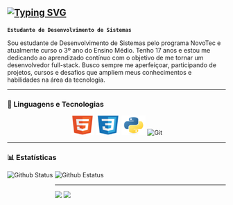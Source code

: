 <a href="https://git.io/typing-svg"><img src="https://readme-typing-svg.demolab.com?font=Fira+Code&pause=1000&color=1A6937&width=435&lines=Ol%C3%A1%2C+eu+sou+Maxwel!" alt="Typing SVG" /></a>
---

**`Estudante de Desenvolvimento de Sistemas`**

   <p>Sou estudante de Desenvolvimento de Sistemas pelo programa NovoTec e atualmente curso o 3º ano do Ensino Médio. Tenho 17 anos e estou me dedicando ao aprendizado contínuo com o objetivo de me tornar um desenvolvedor full-stack. Busco sempre me aperfeiçoar, participando de projetos, cursos e desafios que ampliem meus conhecimentos e habilidades na área da tecnologia.</p>

  ---

### 🤖 Linguagens e Tecnologias
<div style="text-align: center; padding;12px;">
  <img alt="HTML" height="45" width="55" src="https://raw.githubusercontent.com/devicons/devicon/master/icons/html5/html5-original.svg">
  <img alt="CSS" height="45" width="55" src="https://raw.githubusercontent.com/devicons/devicon/master/icons/css3/css3-original.svg">
  <img alt="Python" height="45" width="55"  src="https://raw.githubusercontent.com/devicons/devicon/master/icons/python/python-original.svg">
  <img alt="Git" height="45" width="55" src="https://cdn.jsdelivr.net/gh/devicons/devicon@latest/icons/git/git-original.svg">
</div>

---

### 📊 Estatísticas 

<div type='display= inline_block'>
<p>
  <img 
    align="left" 
    alt="Github Status" 
    height="170em" 
    style="padding-right: 5px;" 
    src="https://github-readme-stats.vercel.app/api?username=maxdelimasilva&show_icons=true&theme=tokyonight&include_all_commits=true&locale=pt-br" 
  />

<img 
      align="left bottom" 
      alt="Github Estatus" 
      height='120em'
      src="https://github-readme-stats.vercel.app/api/top-langs/?username=maxdelimasilva&theme=tokyonight&layout=compact&custom_title=Tecnologias&langs_count=9" 
  />
</div>

---

<div> 
  <a href = "mailto:maxwelldelimasilvap@gmail.com"><img src="https://img.shields.io/badge/-Gmail-%23333?style=for-the-badge&logo=gmail&logoColor=white" target="_blank"></a>
  <a href="[(https://www.linkedin.com/in/maxwel-silva-0a058235a/)]" target="_blank"><img src="https://img.shields.io/badge/-LinkedIn-%230077B5?style=for-the-badge&logo=linkedin&logoColor=white" target="_blank"></a> 
  
</div>
